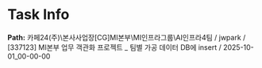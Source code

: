 # Task Info

**Path:** 카페24(주)\본사사업장\[CG]MI본부\MI인프라그룹\AI인프라4팀 / jwpark / [337123] MI본부 업무 객관화 프로젝트 _ 팀별 가공 데이터 DB에 insert / 2025-10-01_00-00-00

